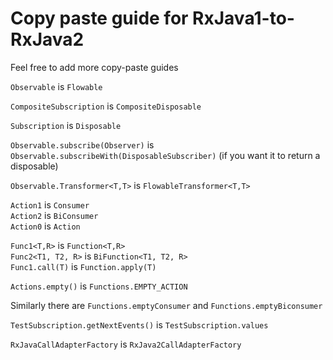 # Copy paste guide for RxJava1-to-RxJava2

Feel free to add more copy-paste guides

```Observable``` is ```Flowable```  

```CompositeSubscription``` is ```CompositeDisposable```  

```Subscription``` is ```Disposable```  

```Observable.subscribe(Observer)``` is ```Observable.subscribeWith(DisposableSubscriber)``` (if you want it to return a disposable)  

```Observable.Transformer<T,T>``` is ```FlowableTransformer<T,T>```  

```Action1``` is ```Consumer```  
```Action2``` is ```BiConsumer```  
```Action0``` is ```Action```  

```Func1<T,R>``` is ```Function<T,R>```  
```Func2<T1, T2, R>``` is ```BiFunction<T1, T2, R>```  
```Func1.call(T)``` is ```Function.apply(T)```  

```Actions.empty()``` is ```Functions.EMPTY_ACTION```  

Similarly there are ```Functions.emptyConsumer``` and ```Functions.emptyBiconsumer```  

```TestSubscription.getNextEvents()```  is  ```TestSubscription.values```

```RxJavaCallAdapterFactory``` is ```RxJava2CallAdapterFactory```
